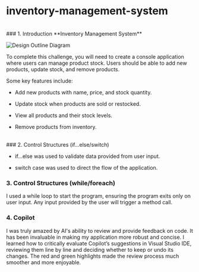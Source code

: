 # inventory-management-system
<br/>
### 1. Introduction  
**Inventory Management System**

![Design Outline Diagram](https://github.com/user-attachments/assets/16270de7-5d9d-4e76-bd45-5543087e4fcf)

To complete this challenge, you will need to create a console application where users can manage product stock. Users should be able to add new products, update stock, and remove products.

Some key features include:

- Add new products with name, price, and stock quantity.

- Update stock when products are sold or restocked.

- View all products and their stock levels.

- Remove products from inventory.
<br/>
### 2. Control Structures (if...else/switch)

- if...else was used to validate data provided from user input.

- switch case was used to direct the flow of the application.

### 3. Control Structures (while/foreach)

I used a while loop to start the program, ensuring the program exits only on user input. Any input provided by the user will trigger a method call.
<br/>
### 4. Copilot

I was truly amazed by AI's ability to review and provide feedback on code. It has been invaluable in making my application more robust and concise. I learned how to critically evaluate Copilot’s suggestions in Visual Studio IDE, reviewing them line by line and deciding whether to keep or undo its changes. The red and green highlights made the review process much smoother and more enjoyable.
